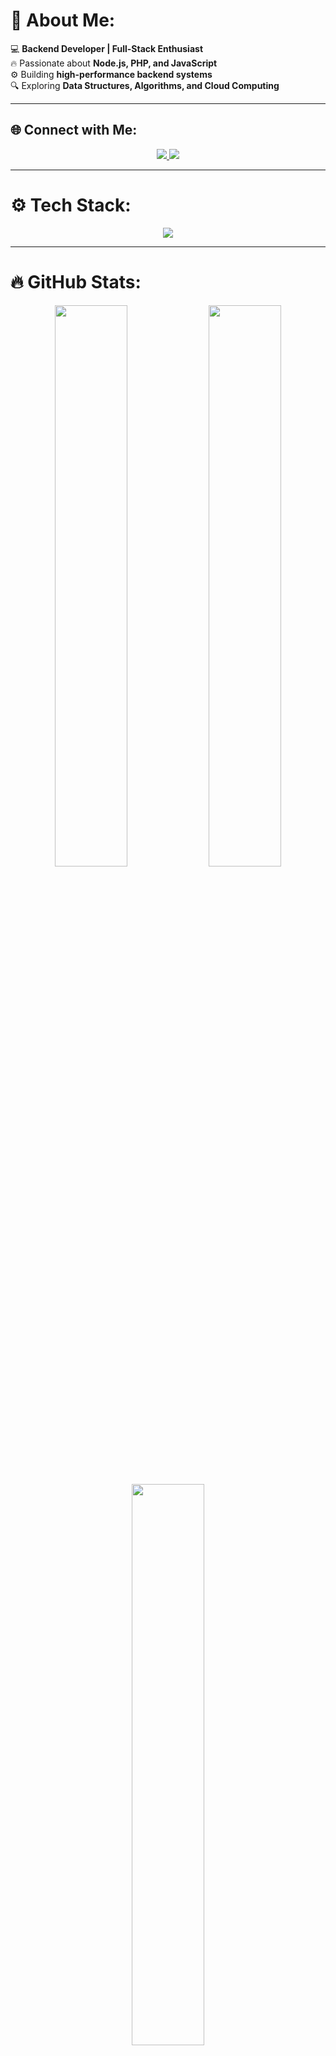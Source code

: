 # 🚀 About Me:
💻 **Backend Developer | Full-Stack Enthusiast**  
🔥 Passionate about **Node.js, PHP, and JavaScript**  
⚙️ Building **high-performance backend systems**  
🔍 Exploring **Data Structures, Algorithms, and Cloud Computing**  

---

## 🌐 Connect with Me:
<p align="center">
  <a href="https://linkedin.com/in/omkarswami20">
    <img src="https://img.shields.io/badge/LinkedIn-%230077B5.svg?style=for-the-badge&logo=linkedin&logoColor=white" />
  </a>
  <a href="https://github.com/Omixo">
    <img src="https://img.shields.io/badge/GitHub-%23181717.svg?style=for-the-badge&logo=github&logoColor=white" />
  </a>
</p>

---

# ⚙️ Tech Stack:
<p align="center">
  <img src="https://skillicons.dev/icons?i=js,php,python,nodejs,java,spring,mysql,postgres,mongodb,linux,git,github,aws,gcp,python,chatgpt" />
</p>

---

# 🔥 GitHub Stats:
<p align="center">
  <img src="https://github-readme-stats.vercel.app/api?username=Omixo&theme=radical&hide_border=false&include_all_commits=true&count_private=true" width="48%" />
  <img src="https://github-readme-streak-stats.herokuapp.com/?user=Omixo&theme=radical&hide_border=false" width="48%" />
</p>

<p align="center">
  <img src="https://github-readme-stats.vercel.app/api/top-langs/?username=Omixo&theme=radical&hide_border=false&layout=compact" width="48%" />
</p>

---

## 🚀 Featured Projects:
📌 **[JavaScript Quiz Web App](https://github.com/Omixo/Js-Quiz-App.git)**  
- **Interactive quiz platform** built with **JavaScript, HTML, CSS**  
- Utilized **local & session storage** for **dynamic functionality**  
- Strengthened expertise in **DOM manipulation & functions**  


---

## 🤣 Dev Humor:
> **Why do Java developers wear glasses?**  
> **Because they can’t C#**  

---

🚀 **Profile Visits:**  
<p align="center">
  <img src="https://visitcount.itsvg.in/api?id=Omixo&icon=0&color=6" />
</p>
